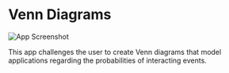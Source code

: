 # Venn Diagrams
![App Screenshot](https://sites.psu.edu/shinyapps/files/2018/11/5200ae4d3777ed2d143a2ae4d060bd66b919e649-venn-1ts5bmc.png)

This app challenges the user to create Venn diagrams that model applications regarding the probabilities of interacting events.
